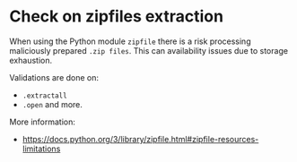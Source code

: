 # Check on zipfiles extraction

When using the Python module `zipfile` there is a risk processing maliciously prepared `.zip files`. This can availability issues due to storage exhaustion. 

Validations are done on:
* `.extractall`
* `.open` and more.


More information:

* https://docs.python.org/3/library/zipfile.html#zipfile-resources-limitations